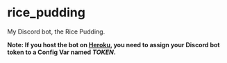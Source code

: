# rice_pudding
My Discord bot, the Rice Pudding.

**Note: If you host the bot on [Heroku](https://heroku.com/), you need to assign your Discord bot token to a Config Var named _TOKEN_.**
